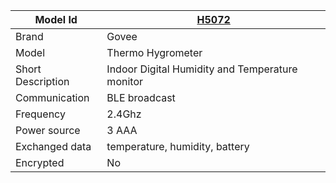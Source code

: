 
|Model Id|[H5072](./../../src/devices/H5072_json.h)|
|-|-|
|Brand|Govee|
|Model|Thermo Hygrometer|
|Short Description|Indoor Digital Humidity and Temperature monitor|
|Communication|BLE broadcast|
|Frequency|2.4Ghz|
|Power source|3 AAA|
|Exchanged data|temperature, humidity, battery|
|Encrypted|No|
